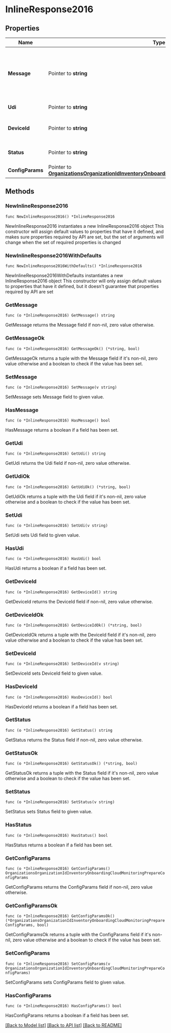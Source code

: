 # InlineResponse2016

## Properties

Name | Type | Description | Notes
------------ | ------------- | ------------- | -------------
**Message** | Pointer to **string** | Message related to whether or not the device was found and can be imported. | [optional] 
**Udi** | Pointer to **string** | Device UDI certificate | [optional] 
**DeviceId** | Pointer to **string** | Import ID from the Import operation | [optional] 
**Status** | Pointer to **string** | The import status of the device | [optional] 
**ConfigParams** | Pointer to [**OrganizationsOrganizationIdInventoryOnboardingCloudMonitoringPrepareConfigParams**](OrganizationsOrganizationIdInventoryOnboardingCloudMonitoringPrepareConfigParams.md) |  | [optional] 

## Methods

### NewInlineResponse2016

`func NewInlineResponse2016() *InlineResponse2016`

NewInlineResponse2016 instantiates a new InlineResponse2016 object
This constructor will assign default values to properties that have it defined,
and makes sure properties required by API are set, but the set of arguments
will change when the set of required properties is changed

### NewInlineResponse2016WithDefaults

`func NewInlineResponse2016WithDefaults() *InlineResponse2016`

NewInlineResponse2016WithDefaults instantiates a new InlineResponse2016 object
This constructor will only assign default values to properties that have it defined,
but it doesn't guarantee that properties required by API are set

### GetMessage

`func (o *InlineResponse2016) GetMessage() string`

GetMessage returns the Message field if non-nil, zero value otherwise.

### GetMessageOk

`func (o *InlineResponse2016) GetMessageOk() (*string, bool)`

GetMessageOk returns a tuple with the Message field if it's non-nil, zero value otherwise
and a boolean to check if the value has been set.

### SetMessage

`func (o *InlineResponse2016) SetMessage(v string)`

SetMessage sets Message field to given value.

### HasMessage

`func (o *InlineResponse2016) HasMessage() bool`

HasMessage returns a boolean if a field has been set.

### GetUdi

`func (o *InlineResponse2016) GetUdi() string`

GetUdi returns the Udi field if non-nil, zero value otherwise.

### GetUdiOk

`func (o *InlineResponse2016) GetUdiOk() (*string, bool)`

GetUdiOk returns a tuple with the Udi field if it's non-nil, zero value otherwise
and a boolean to check if the value has been set.

### SetUdi

`func (o *InlineResponse2016) SetUdi(v string)`

SetUdi sets Udi field to given value.

### HasUdi

`func (o *InlineResponse2016) HasUdi() bool`

HasUdi returns a boolean if a field has been set.

### GetDeviceId

`func (o *InlineResponse2016) GetDeviceId() string`

GetDeviceId returns the DeviceId field if non-nil, zero value otherwise.

### GetDeviceIdOk

`func (o *InlineResponse2016) GetDeviceIdOk() (*string, bool)`

GetDeviceIdOk returns a tuple with the DeviceId field if it's non-nil, zero value otherwise
and a boolean to check if the value has been set.

### SetDeviceId

`func (o *InlineResponse2016) SetDeviceId(v string)`

SetDeviceId sets DeviceId field to given value.

### HasDeviceId

`func (o *InlineResponse2016) HasDeviceId() bool`

HasDeviceId returns a boolean if a field has been set.

### GetStatus

`func (o *InlineResponse2016) GetStatus() string`

GetStatus returns the Status field if non-nil, zero value otherwise.

### GetStatusOk

`func (o *InlineResponse2016) GetStatusOk() (*string, bool)`

GetStatusOk returns a tuple with the Status field if it's non-nil, zero value otherwise
and a boolean to check if the value has been set.

### SetStatus

`func (o *InlineResponse2016) SetStatus(v string)`

SetStatus sets Status field to given value.

### HasStatus

`func (o *InlineResponse2016) HasStatus() bool`

HasStatus returns a boolean if a field has been set.

### GetConfigParams

`func (o *InlineResponse2016) GetConfigParams() OrganizationsOrganizationIdInventoryOnboardingCloudMonitoringPrepareConfigParams`

GetConfigParams returns the ConfigParams field if non-nil, zero value otherwise.

### GetConfigParamsOk

`func (o *InlineResponse2016) GetConfigParamsOk() (*OrganizationsOrganizationIdInventoryOnboardingCloudMonitoringPrepareConfigParams, bool)`

GetConfigParamsOk returns a tuple with the ConfigParams field if it's non-nil, zero value otherwise
and a boolean to check if the value has been set.

### SetConfigParams

`func (o *InlineResponse2016) SetConfigParams(v OrganizationsOrganizationIdInventoryOnboardingCloudMonitoringPrepareConfigParams)`

SetConfigParams sets ConfigParams field to given value.

### HasConfigParams

`func (o *InlineResponse2016) HasConfigParams() bool`

HasConfigParams returns a boolean if a field has been set.


[[Back to Model list]](../README.md#documentation-for-models) [[Back to API list]](../README.md#documentation-for-api-endpoints) [[Back to README]](../README.md)


